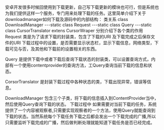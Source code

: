 安卓开发很多时候回使用到下载更新，自己写下载更新的模块也可行，但是系统也为我们提供这样一个服务，专门用来处理下载的任务。这里简单介绍下关于downloadmanager如何下载及源码中的内部结构：
类关系
 class  DownloadManager
     ---static class Request
     ---static class  Query
     ---static class  CursorTranslator extens CursorWraper
分别介绍下各个类的作用
   Request 类是为了请求下载的封装类，包含了下载的URI 及下载完成之后保存文件的URI 下载过程中的设置，是否需要显示状态栏，显示下载信息，网络类型，下载可见与否，及其他和下载前的设置相关的东西。

   Query 是提供下载中或者下载后查询下载状态的封装类，可以设置查询方式，内部有一个使用contentprovider的查询方法，工Query查询当前下载的信息和状态。

   CorsorTranslator 是封装下载过程中各种状态的类，下载出现异常，错误等信息。

DownloadManager 包含三个子类，将下载的信息插入到ContentProvider当中，然后使用Query查询下载的状态。
  下载过程中 如果需要对当前下载的任务，系统提供了一个内容被观察者,只需要实现观察者的一个方法，使用Query就能查询到下载的状态。当然系统每个下载任务下载之后都会发出一个下载完成的广播,所以只需要监听下载完成的广播，然后做判断处理就能知道下载任务是否已经完成。